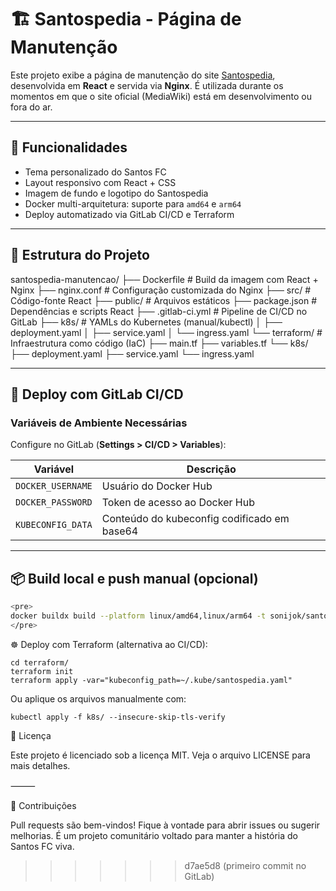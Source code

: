 # 🏗️ Santospedia - Página de Manutenção

Este projeto exibe a página de manutenção do site [Santospedia](https://santospedia.com.br), desenvolvida em **React** e servida via **Nginx**. É utilizada durante os momentos em que o site oficial (MediaWiki) está em desenvolvimento ou fora do ar.

---

## 🧾 Funcionalidades

- Tema personalizado do Santos FC
- Layout responsivo com React + CSS
- Imagem de fundo e logotipo do Santospedia
- Docker multi-arquitetura: suporte para `amd64` e `arm64`
- Deploy automatizado via GitLab CI/CD e Terraform

---

## 📁 Estrutura do Projeto

santospedia-manutencao/
├── Dockerfile               # Build da imagem com React + Nginx
├── nginx.conf               # Configuração customizada do Nginx
├── src/                     # Código-fonte React
├── public/                  # Arquivos estáticos
├── package.json             # Dependências e scripts React
├── .gitlab-ci.yml           # Pipeline de CI/CD no GitLab
├── k8s/                     # YAMLs do Kubernetes (manual/kubectl)
│   ├── deployment.yaml
│   ├── service.yaml
│   └── ingress.yaml
└── terraform/               # Infraestrutura como código (IaC)
├── main.tf
├── variables.tf
└── k8s/
├── deployment.yaml
├── service.yaml
└── ingress.yaml

---

## 🚀 Deploy com GitLab CI/CD

### Variáveis de Ambiente Necessárias

Configure no GitLab (**Settings > CI/CD > Variables**):

| Variável          | Descrição                                  |
|-------------------|--------------------------------------------|
| `DOCKER_USERNAME` | Usuário do Docker Hub                      |
| `DOCKER_PASSWORD` | Token de acesso ao Docker Hub              |
| `KUBECONFIG_DATA` | Conteúdo do kubeconfig codificado em base64 |

---

## 📦 Build local e push manual (opcional)

```bash
<pre>
docker buildx build --platform linux/amd64,linux/arm64 -t sonijok/santospedia-manutencao:latest --push .
</pre>
````
☸️ Deploy com Terraform (alternativa ao CI/CD):

````
cd terraform/
terraform init
terraform apply -var="kubeconfig_path=~/.kube/santospedia.yaml"
````

Ou aplique os arquivos manualmente com:

````
kubectl apply -f k8s/ --insecure-skip-tls-verify
````

📄 Licença

Este projeto é licenciado sob a licença MIT. Veja o arquivo LICENSE para mais detalhes.

⸻

🤝 Contribuições

Pull requests são bem-vindos! Fique à vontade para abrir issues ou sugerir melhorias. É um projeto comunitário voltado para manter a história do Santos FC viva.
>>>>>>> d7ae5d8 (primeiro commit no GitLab)
